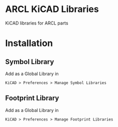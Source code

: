 # ARCL KiCAD Libraries
KiCAD libraries for ARCL parts

# Installation
## Symbol Library
Add as a Global Library in
```
KiCAD > Preferences > Manage Symbol Libraries 
```

## Footprint Library
Add as a Global Library in
```
KiCAD > Preferences > Manage Footprint Libraries 
```
